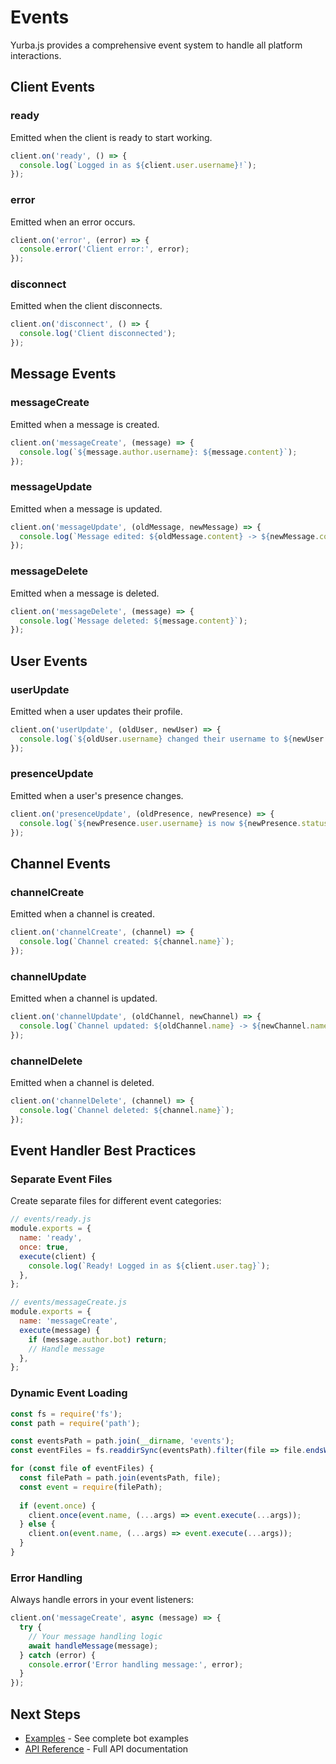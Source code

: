 # Events

Yurba.js provides a comprehensive event system to handle all platform interactions.

## Client Events

### ready
Emitted when the client is ready to start working.

```javascript
client.on('ready', () => {
  console.log(`Logged in as ${client.user.username}!`);
});
```

### error
Emitted when an error occurs.

```javascript
client.on('error', (error) => {
  console.error('Client error:', error);
});
```

### disconnect
Emitted when the client disconnects.

```javascript
client.on('disconnect', () => {
  console.log('Client disconnected');
});
```

## Message Events

### messageCreate
Emitted when a message is created.

```javascript
client.on('messageCreate', (message) => {
  console.log(`${message.author.username}: ${message.content}`);
});
```

### messageUpdate
Emitted when a message is updated.

```javascript
client.on('messageUpdate', (oldMessage, newMessage) => {
  console.log(`Message edited: ${oldMessage.content} -> ${newMessage.content}`);
});
```

### messageDelete
Emitted when a message is deleted.

```javascript
client.on('messageDelete', (message) => {
  console.log(`Message deleted: ${message.content}`);
});
```

## User Events

### userUpdate
Emitted when a user updates their profile.

```javascript
client.on('userUpdate', (oldUser, newUser) => {
  console.log(`${oldUser.username} changed their username to ${newUser.username}`);
});
```

### presenceUpdate
Emitted when a user's presence changes.

```javascript
client.on('presenceUpdate', (oldPresence, newPresence) => {
  console.log(`${newPresence.user.username} is now ${newPresence.status}`);
});
```

## Channel Events

### channelCreate
Emitted when a channel is created.

```javascript
client.on('channelCreate', (channel) => {
  console.log(`Channel created: ${channel.name}`);
});
```

### channelUpdate
Emitted when a channel is updated.

```javascript
client.on('channelUpdate', (oldChannel, newChannel) => {
  console.log(`Channel updated: ${oldChannel.name} -> ${newChannel.name}`);
});
```

### channelDelete
Emitted when a channel is deleted.

```javascript
client.on('channelDelete', (channel) => {
  console.log(`Channel deleted: ${channel.name}`);
});
```

## Event Handler Best Practices

### Separate Event Files

Create separate files for different event categories:

```javascript
// events/ready.js
module.exports = {
  name: 'ready',
  once: true,
  execute(client) {
    console.log(`Ready! Logged in as ${client.user.tag}`);
  },
};

// events/messageCreate.js
module.exports = {
  name: 'messageCreate',
  execute(message) {
    if (message.author.bot) return;
    // Handle message
  },
};
```

### Dynamic Event Loading

```javascript
const fs = require('fs');
const path = require('path');

const eventsPath = path.join(__dirname, 'events');
const eventFiles = fs.readdirSync(eventsPath).filter(file => file.endsWith('.js'));

for (const file of eventFiles) {
  const filePath = path.join(eventsPath, file);
  const event = require(filePath);
  
  if (event.once) {
    client.once(event.name, (...args) => event.execute(...args));
  } else {
    client.on(event.name, (...args) => event.execute(...args));
  }
}
```

### Error Handling

Always handle errors in your event listeners:

```javascript
client.on('messageCreate', async (message) => {
  try {
    // Your message handling logic
    await handleMessage(message);
  } catch (error) {
    console.error('Error handling message:', error);
  }
});
```

## Next Steps

- [Examples](/examples) - See complete bot examples
- [API Reference](https://yurbajs.pages.dev/) - Full API documentation